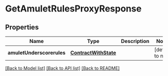 # GetAmuletRulesProxyResponse

## Properties
Name | Type | Description | Notes
------------ | ------------- | ------------- | -------------
**amuletUnderscorerules** | [**ContractWithState**](ContractWithState.md) |  | [default to null]

[[Back to Model list]](../README.md#documentation-for-models) [[Back to API list]](../README.md#documentation-for-api-endpoints) [[Back to README]](../README.md)


